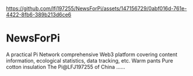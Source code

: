 

https://github.com/lfj197255/NewsForPi/assets/147156729/0abf016d-761e-4422-8fb6-389b213d6ce6

# NewsForPi
A practical Pi Network comprehensive Web3 platform covering content information, ecological statistics, data tracking, etc. 
Warm pants
Pure cotton insulation
The Pi@LFJ197255 of China
......
